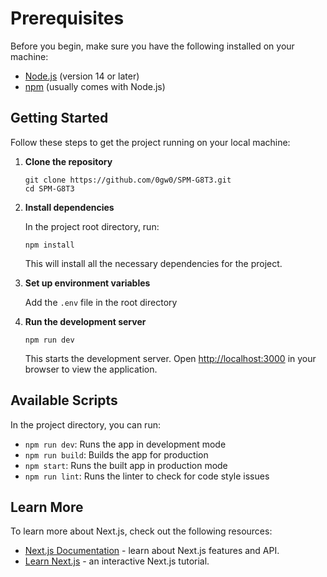 # Prerequisites

Before you begin, make sure you have the following installed on your machine:

-   [Node.js](https://nodejs.org/) (version 14 or later)
-   [npm](https://www.npmjs.com/) (usually comes with Node.js)

## Getting Started

Follow these steps to get the project running on your local machine:

1. **Clone the repository**

    ```
    git clone https://github.com/0gw0/SPM-G8T3.git
    cd SPM-G8T3
    ```

2. **Install dependencies**

    In the project root directory, run:

    ```
    npm install
    ```

    This will install all the necessary dependencies for the project.

3. **Set up environment variables**

    Add the `.env` file in the root directory

4. **Run the development server**

    ```
    npm run dev
    ```

    This starts the development server. Open [http://localhost:3000](http://localhost:3000) in your browser to view the application.

## Available Scripts

In the project directory, you can run:

-   `npm run dev`: Runs the app in development mode
-   `npm run build`: Builds the app for production
-   `npm start`: Runs the built app in production mode
-   `npm run lint`: Runs the linter to check for code style issues

## Learn More

To learn more about Next.js, check out the following resources:

-   [Next.js Documentation](https://nextjs.org/docs) - learn about Next.js features and API.
-   [Learn Next.js](https://nextjs.org/learn) - an interactive Next.js tutorial.
